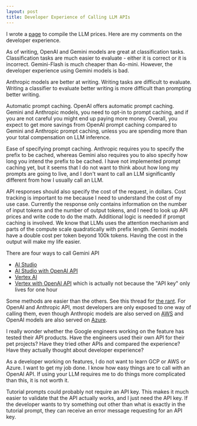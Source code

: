 ```yaml
---
layout: post
title: Developer Experience of Calling LLM APIs
---
```

I wrote a [page](https://tonghuikang.github.io/llm-pricing/) to compile the LLM prices. Here are my comments on the developer experience.

As of writing, OpenAI and Gemini models are great at classification tasks. Classification tasks are much easier to evaluate - either it is correct or it is incorrect. Gemini-Flash is much cheaper than 4o-mini. However, the developer experience using Gemini models is bad.

Anthropic models are better at writing. Writing tasks are difficult to evaluate. Writing a classifier to evaluate better writing is more difficult than prompting better writing.

Automatic prompt caching. OpenAI offers automatic prompt caching. Gemini and Anthropic models, you need to opt-in to prompt caching, and if you are not careful you might end up paying more money. Overall, you expect to get more savings from OpenAI prompt caching compared to Gemini and Anthropic prompt caching, unless you are spending more than your total compensation on LLM inference.

Ease of specifying prompt caching. Anthropic requires you to specify the prefix to be cached, whereas Gemini also requires you to also specify how long you intend the prefix to be cached. I have not implemented prompt caching yet, but it seems that I do not want to think about how long my prompts are going to live, and I don't want to call an LLM significantly different from how I usually call an LLM.

API responses should also specify the cost of the request, in dollars. Cost tracking is important to me because I need to understand the cost of my use case. Currently the response only contains information on the number of input tokens and the number of output tokens, and I need to look up API prices and write code to do the math. Additional logic is needed if prompt caching is involved. We know that LLMs uses the attention mechanism and parts of the compute scale quadratically with prefix length. Gemini models have a double cost per token beyond 100k tokens. Having the cost in the output will make my life easier.

There are four ways to call Gemini API
- [AI Studio](https://ai.google.dev/gemini-api/docs)
- [AI Studio with OpenAI API](https://ai.google.dev/gemini-api/docs/openai)
- [Vertex AI](https://cloud.google.com/vertex-ai/generative-ai/docs/start/quickstarts/quickstart-multimodal)
- [Vertex with OpenAI API](https://cloud.google.com/vertex-ai/generative-ai/docs/multimodal/call-vertex-using-openai-library) which is actually not because the "API key" only lives for one hour

Some methods are easier than the others. See this thread for [the rant](https://x.com/levelsio/status/1853774638473437451). For OpenAI and Anthropic API, most developers are only exposed to one way of calling them, even though Anthropic models are also served on [AWS](https://docs.aws.amazon.com/bedrock/latest/userguide/model-parameters-claude.html) and OpenAI models are also served on [Azure](https://learn.microsoft.com/en-us/azure/ai-services/openai/concepts/models).

I really wonder whether the Google engineers working on the feature has tested their API products. Have the engineers used their own API for their pet projects? Have they tried other APIs and compared the experience? Have they actually thought about developer experience?

As a developer working on features, I do not want to learn GCP or AWS or Azure. I want to get my job done. I know how easy things are to call with an OpenAI API. If using your LLM requires me to do things more complicated than this, it is not worth it.

Tutorial prompts could probably not require an API key. This makes it much easier to validate that the API actually works, and I just need the API key. If the developer wants to try something out other than what is exactly in the tutorial prompt, they can receive an error message requesting for an API key.
